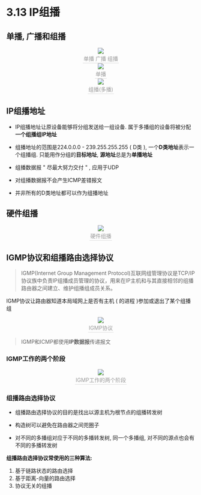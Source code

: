 # 3.13 IP组播

## 单播, 广播和组播

<center><img src="https://youpai.roccoshi.top/img/20200715094936.png"><br><div style="border-bottom: 1px solid #d9d9d9;display: inline-block;color: #999;    padding: 2px;">单播 广播 组播</div> </center>



 <center><img src="https://youpai.roccoshi.top/img/20200715100656.png"><br><div style="border-bottom: 1px solid #d9d9d9;display: inline-block;color: #999;    padding: 2px;">单播</div> </center>

<center><img src="https://youpai.roccoshi.top/img/20200715100710.png"><br><div style="border-bottom: 1px solid #d9d9d9;display: inline-block;color: #999;    padding: 2px;">组播(多播)</div> </center>

## IP组播地址

- IP组播地址让原设备能够将分组发送给一组设备. 属于多播组的设备将被分配**一个组播组IP地址**
- 组播地址的范围是224.0.0.0 - 239.255.255.255 ( D类 ), 一个**D类地址**表示一个组播组. 只能用作分组的**目标地址**, **源地址**总是为**单播地址**

- 组播数据报 " 尽最大努力交付 " , 应用于UDP
- 对组播数据报不会产生ICMP差错报文
- 并非所有的D类地址都可以作为组播地址

## 硬件组播

<center><img src="https://youpai.roccoshi.top/img/20200715102057.png"><br><div style="border-bottom: 1px solid #d9d9d9;display: inline-block;color: #999;    padding: 2px;">硬件组播</div> </center>

## IGMP协议和组播路由选择协议

> IGMP(Internet Group Management Protocol)互联网组管理协议是TCP/IP 协议族中负责IP组播成员管理的协议，用来在IP主机和与其直接相邻的组播路由器之间建立、维护组播组成员关系。

IGMP协议让路由器知道本局域网上是否有主机 ( 的进程 )参加或退出了某个组播组

<center><img src="https://youpai.roccoshi.top/img/20200715102750.png"><br><div style="border-bottom: 1px solid #d9d9d9;display: inline-block;color: #999;    padding: 2px;">IGMP协议</div> </center>

> IGMP和ICMP都使用**IP数据报**传递报文

### IGMP工作的两个阶段

<center><img src="https://youpai.roccoshi.top/img/20200715152305.png"><br><div style="border-bottom: 1px solid #d9d9d9;display: inline-block;color: #999;    padding: 2px;">IGMP工作的两个阶段</div> </center>

### 组播路由选择协议

- 组播路由选择协议的目的是找出以源主机为根节点的组播转发树

- 构造树可以避免在路由器之间兜圈子
- 对不同的多播组对应于不同的多播转发树, 同一个多播组, 对不同的源点也会有不同的多播转发树

**组播路由选择协议常使用的三种算法:**

1. 基于链路状态的路由选择
2. 基于距离-向量的路由选择
3. 协议无关的组播